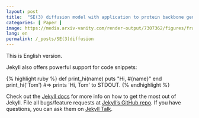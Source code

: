 ```yaml
---
layout: post
title:  "SE(3) diffusion model with application to protein backbone generation"
categories: [ Paper ]
image: https://media.arxiv-vanity.com/render-output/7307362/figures/framediff_overview.png
lang: en
permalink: /_posts/SE(3)diffusion
---
```


This is English version.

Jekyll also offers powerful support for code snippets:

{% highlight ruby %}
def print_hi(name)
  puts "Hi, #{name}"
end
print_hi('Tom')
#=> prints 'Hi, Tom' to STDOUT.
{% endhighlight %}

Check out the [Jekyll docs][jekyll-docs] for more info on how to get the most out of Jekyll. File all bugs/feature requests at [Jekyll’s GitHub repo][jekyll-gh]. If you have questions, you can ask them on [Jekyll Talk][jekyll-talk].

[jekyll-docs]: https://jekyllrb.com/docs/home
[jekyll-gh]:   https://github.com/jekyll/jekyll
[jekyll-talk]: https://talk.jekyllrb.com/